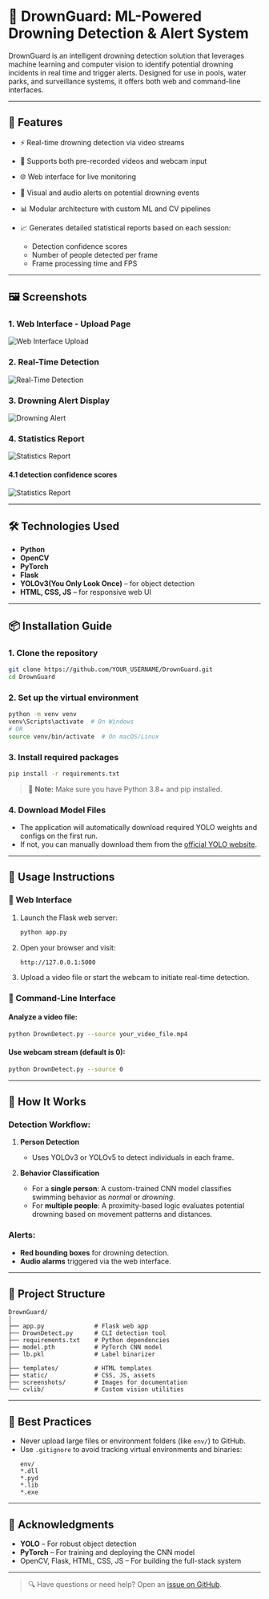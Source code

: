 
# 🌊 DrownGuard: ML-Powered Drowning Detection & Alert System

DrownGuard is an intelligent drowning detection solution that leverages machine learning and computer vision to identify potential drowning incidents in real time and trigger alerts. Designed for use in pools, water parks, and surveillance systems, it offers both web and command-line interfaces.

---

## 🚀 Features

- ⚡ Real-time drowning detection via video streams
- 🎥 Supports both pre-recorded videos and webcam input
- 🌐 Web interface for live monitoring
- 🔔 Visual and audio alerts on potential drowning events
- 📊 Modular architecture with custom ML and CV pipelines

- 📈 Generates detailed statistical reports based on each session:
  - Detection confidence scores
  - Number of people detected per frame
  - Frame processing time and FPS

---

## 🖼️ Screenshots

### 1. Web Interface - Upload Page
![Web Interface Upload](screenshots/web_interface.png)

### 2. Real-Time Detection
![Real-Time Detection](screenshots/realtime_detection.png)

### 3. Drowning Alert Display
![Drowning Alert](screenshots/drowning_alerts.png)

### 4. Statistics Report
![Statistics Report](screenshots/statistics.png)

#### 4.1 detection confidence scores
![Statistics Report](screenshots/statistics2.png)


---

## 🛠️ Technologies Used

- **Python**
- **OpenCV**
- **PyTorch**
- **Flask**
- **YOLOv3(You Only Look Once)** – for object detection
- **HTML, CSS, JS** – for responsive web UI

---

## 📦 Installation Guide

### 1. Clone the repository
```bash
git clone https://github.com/YOUR_USERNAME/DrownGuard.git
cd DrownGuard
```

### 2. Set up the virtual environment
```bash
python -m venv venv
venv\Scripts\activate  # On Windows
# OR
source venv/bin/activate  # On macOS/Linux
```

### 3. Install required packages
```bash
pip install -r requirements.txt
```

> 📝 **Note:** Make sure you have Python 3.8+ and pip installed.

### 4. Download Model Files
- The application will automatically download required YOLO weights and configs on the first run.
- If not, you can manually download them from the [official YOLO website](https://pjreddie.com/darknet/yolo/).

---

## 🚦 Usage Instructions

### 🔹 Web Interface
1. Launch the Flask web server:
   ```bash
   python app.py
   ```

2. Open your browser and visit:
   ```
   http://127.0.0.1:5000
   ```

3. Upload a video file or start the webcam to initiate real-time detection.

### 🔹 Command-Line Interface

#### Analyze a video file:
```bash
python DrownDetect.py --source your_video_file.mp4
```

#### Use webcam stream (default is 0):
```bash
python DrownDetect.py --source 0
```

---

## 🧠 How It Works

### Detection Workflow:

1. **Person Detection**  
   - Uses YOLOv3 or YOLOv5 to detect individuals in each frame.

2. **Behavior Classification**  
   - For a **single person**: A custom-trained CNN model classifies swimming behavior as *normal* or *drowning*.
   - For **multiple people**: A proximity-based logic evaluates potential drowning based on movement patterns and distances.

### Alerts:
- **Red bounding boxes** for drowning detection.
- **Audio alarms** triggered via the web interface.

---

## 📁 Project Structure

```
DrownGuard/
│
├── app.py              # Flask web app
├── DrownDetect.py      # CLI detection tool
├── requirements.txt    # Python dependencies
├── model.pth           # PyTorch CNN model
├── lb.pkl              # Label binarizer
│
├── templates/          # HTML templates
├── static/             # CSS, JS, assets
├── screenshots/        # Images for documentation
└── cvlib/              # Custom vision utilities
```

---

## 🔐 Best Practices

- Never upload large files or environment folders (like `env/`) to GitHub.
- Use `.gitignore` to avoid tracking virtual environments and binaries:
  ```plaintext
  env/
  *.dll
  *.pyd
  *.lib
  *.exe
  ```

---


## 🙏 Acknowledgments

- **YOLO** – For robust object detection
- **PyTorch** – For training and deploying the CNN model
- OpenCV, Flask, HTML, CSS, JS – For building the full-stack system

---

> 🔍 Have questions or need help? Open an [issue on GitHub](https://github.com/YOUR_USERNAME/DrownGuard/issues).

